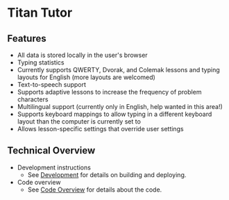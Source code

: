 
# Titan Tutor

## Features

- All data is stored locally in the user's browser
- Typing statistics
- Currently supports QWERTY, Dvorak, and Colemak lessons and typing layouts for English (more layouts are welcomed)
- Text-to-speech support
- Supports adaptive lessons to increase the frequency of problem characters
- Multilingual support (currently only in English, help wanted in this area!)
- Supports keyboard mappings to allow typing in a different keyboard layout than the computer is currently set to
- Allows lesson-specific settings that override user settings


## Technical Overview

- Development instructions
    - See [Development](markdown/development.md) for details on building and deploying.
- Code overview
    - See [Code Overview](markdown/code_overview.md) for details about the code.
